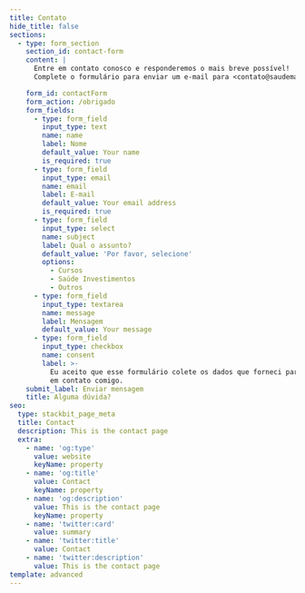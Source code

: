 ```yaml
---
title: Contato
hide_title: false
sections:
  - type: form_section
    section_id: contact-form
    content: |
      Entre em contato conosco e responderemos o mais breve possível!
      Complete o formulário para enviar um e-mail para <contato@saudemaisacao.com.br>.

    form_id: contactForm
    form_action: /obrigado
    form_fields:
      - type: form_field
        input_type: text
        name: name
        label: Nome
        default_value: Your name
        is_required: true
      - type: form_field
        input_type: email
        name: email
        label: E-mail
        default_value: Your email address
        is_required: true
      - type: form_field
        input_type: select
        name: subject
        label: Qual o assunto?
        default_value: 'Por favor, selecione'
        options:
          - Cursos
          - Saúde Investimentos
          - Outros
      - type: form_field
        input_type: textarea
        name: message
        label: Mensagem
        default_value: Your message
      - type: form_field
        input_type: checkbox
        name: consent
        label: >-
          Eu aceito que esse formulário colete os dados que forneci para entrar
          em contato comigo.
    submit_label: Enviar mensagem
    title: Alguma dúvida?
seo:
  type: stackbit_page_meta
  title: Contact
  description: This is the contact page
  extra:
    - name: 'og:type'
      value: website
      keyName: property
    - name: 'og:title'
      value: Contact
      keyName: property
    - name: 'og:description'
      value: This is the contact page
      keyName: property
    - name: 'twitter:card'
      value: summary
    - name: 'twitter:title'
      value: Contact
    - name: 'twitter:description'
      value: This is the contact page
template: advanced
---
```

